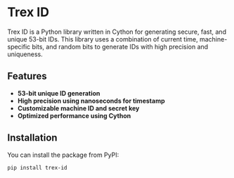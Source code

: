 # Trex ID

Trex ID is a Python library written in Cython for generating secure, fast, and unique 53-bit IDs. This library uses a combination of current time, machine-specific bits, and random bits to generate IDs with high precision and uniqueness.

## Features

- **53-bit unique ID generation**
- **High precision using nanoseconds for timestamp**
- **Customizable machine ID and secret key**
- **Optimized performance using Cython**

## Installation

You can install the package from PyPI:

```bash
pip install trex-id